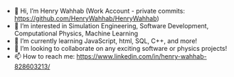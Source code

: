 - 👋 Hi, I’m Henry Wahhab (Work Account - private commits: https://github.com/HenryWahhab/HenryWahhab)
- 👀 I’m interested in Simulation Engineering, Software Development, Computational Physics, Machine Learning 
- 🌱 I’m currently learning JavaScript, html, SQL, C++, and more!
- 💞️ I’m looking to collaborate on any exciting software or physics projects!
- 📫 How to reach me: https://www.linkedin.com/in/henry-wahhab-828603213/

<!---
HenryW/HenryW is a ✨ special ✨ repository because its `README.md` (this file) appears on your GitHub profile.
You can click the Preview link to take a look at your changes.
--->
